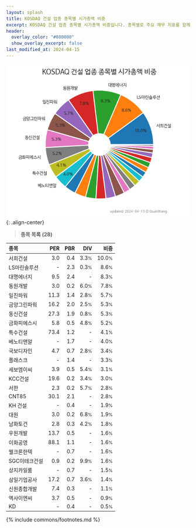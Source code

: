 ```yaml
---
layout: splash
title: KOSDAQ 건설 업종 종목별 시가총액 비중
excerpt: KOSDAQ 건설 업종 종목별 시가총액 비중입니다. 종목별로 주요 재무 지표를 함께 표시합니다.
header:
  overlay_color: "#800000"
  show_overlay_excerpt: false
last_modified_at: 2024-04-15
---
```



![KOSDAQ 건설 업종 종목별 시가총액 비중](/stats/sector/images/kosdaq_업종_건설_종목.png){: .align-center}


> **종목 목록 (28)**<a id="list"></a>

| **종목** | **PER** | **PBR** | **DIV** | **비중** |
| :------- | ------: | ------: | ------: | -------: |
| 서희건설 | 3.0 | 0.4 | 3.3<small>%</small> | 10.0<small>%</small> |
| LS마린솔루션 | - | 2.3 | 0.3<small>%</small> | 8.6<small>%</small> |
| 대명에너지 | 9.5 | 2.4 | - | 8.3<small>%</small> |
| 동원개발 | 3.0 | 0.2 | 6.0<small>%</small> | 7.8<small>%</small> |
| 일진파워 | 11.3 | 1.4 | 2.8<small>%</small> | 5.7<small>%</small> |
| 금양그린파워 | 16.2 | 2.0 | 2.5<small>%</small> | 5.3<small>%</small> |
| 동신건설 | 27.3 | 1.9 | 0.8<small>%</small> | 5.3<small>%</small> |
| 금화피에스시 | 5.8 | 0.5 | 4.8<small>%</small> | 5.2<small>%</small> |
| 특수건설 | 73.4 | 1.2 | - | 4.1<small>%</small> |
| 베노티앤알 | - | 1.7 | - | 4.0<small>%</small> |
| 국보디자인 | 4.7 | 0.7 | 2.8<small>%</small> | 3.4<small>%</small> |
| 플래스크 | - | 1.4 | - | 3.3<small>%</small> |
| 세보엠이씨 | 3.9 | 0.5 | 5.4<small>%</small> | 3.1<small>%</small> |
| KCC건설 | 19.6 | 0.2 | 3.4<small>%</small> | 3.0<small>%</small> |
| 서한 | 2.3 | 0.2 | 5.7<small>%</small> | 2.8<small>%</small> |
| CNT85 | 30.1 | 2.1 | - | 2.8<small>%</small> |
| KH 건설 | - | 0.4 | - | 1.9<small>%</small> |
| 대원 | 3.0 | 0.2 | 6.8<small>%</small> | 1.9<small>%</small> |
| 남화토건 | 2.8 | 0.3 | 4.2<small>%</small> | 1.8<small>%</small> |
| 우원개발 | 13.7 | 0.5 | - | 1.6<small>%</small> |
| 이화공영 | 88.1 | 1.1 | - | 1.6<small>%</small> |
| 웰크론한텍 | - | 0.7 | - | 1.6<small>%</small> |
| SGC이테크건설 | 0.9 | 0.2 | 9.9<small>%</small> | 1.6<small>%</small> |
| 상지카일룸 | - | 0.7 | - | 1.5<small>%</small> |
| 삼일기업공사 | 17.2 | 0.7 | 3.6<small>%</small> | 1.4<small>%</small> |
| 신원종합개발 | 7.4 | 0.3 | - | 1.1<small>%</small> |
| 엑사이엔씨 | 3.7 | 0.5 | - | 0.9<small>%</small> |
| KD | - | 0.4 | - | 0.5<small>%</small> |

{% include commons/footnotes.md %}